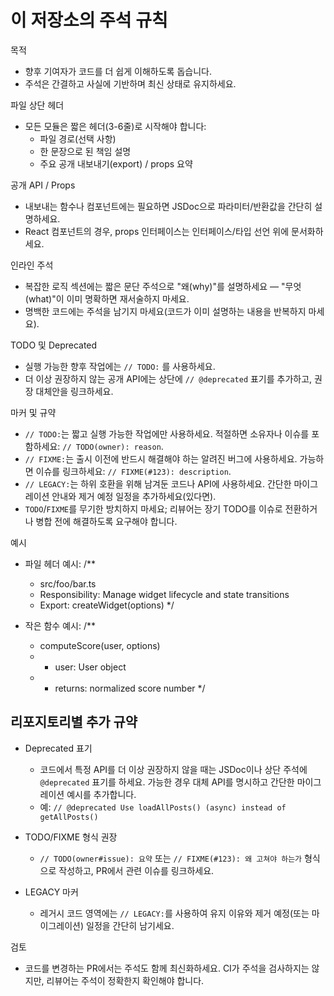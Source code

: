 # 이 저장소의 주석 규칙

목적
- 향후 기여자가 코드를 더 쉽게 이해하도록 돕습니다.
- 주석은 간결하고 사실에 기반하며 최신 상태로 유지하세요.

파일 상단 헤더
- 모든 모듈은 짧은 헤더(3-6줄)로 시작해야 합니다:
  - 파일 경로(선택 사항)
  - 한 문장으로 된 책임 설명
  - 주요 공개 내보내기(export) / props 요약

공개 API / Props
- 내보내는 함수나 컴포넌트에는 필요하면 JSDoc으로 파라미터/반환값을 간단히 설명하세요.
- React 컴포넌트의 경우, props 인터페이스는 인터페이스/타입 선언 위에 문서화하세요.

인라인 주석
- 복잡한 로직 섹션에는 짧은 문단 주석으로 "왜(why)"를 설명하세요 — "무엇(what)"이 이미 명확하면 재서술하지 마세요.
- 명백한 코드에는 주석을 남기지 마세요(코드가 이미 설명하는 내용을 반복하지 마세요).

TODO 및 Deprecated
- 실행 가능한 향후 작업에는 `// TODO:` 를 사용하세요.
- 더 이상 권장하지 않는 공개 API에는 상단에 `// @deprecated` 표기를 추가하고, 권장 대체안을 링크하세요.
 
마커 및 규약
- `// TODO:`는 짧고 실행 가능한 작업에만 사용하세요. 적절하면 소유자나 이슈를 포함하세요: `// TODO(owner): reason`.
- `// FIXME:`는 출시 이전에 반드시 해결해야 하는 알려진 버그에 사용하세요. 가능하면 이슈를 링크하세요: `// FIXME(#123): description`.
- `// LEGACY:`는 하위 호환을 위해 남겨둔 코드나 API에 사용하세요. 간단한 마이그레이션 안내와 제거 예정 일정을 추가하세요(있다면).
- `TODO`/`FIXME`를 무기한 방치하지 마세요; 리뷰어는 장기 TODO를 이슈로 전환하거나 병합 전에 해결하도록 요구해야 합니다.

예시
- 파일 헤더 예시:
  /**
   * src/foo/bar.ts
   * Responsibility: Manage widget lifecycle and state transitions
   * Export: createWidget(options)
   */

- 작은 함수 예시:
  /**
   * computeScore(user, options)
   * - user: User object
   * - returns: normalized score number
   */

## 리포지토리별 추가 규약

- Deprecated 표기
  - 코드에서 특정 API를 더 이상 권장하지 않을 때는 JSDoc이나 상단 주석에 `@deprecated` 표기를 하세요. 가능한 경우 대체 API를 명시하고 간단한 마이그레이션 예시를 추가합니다.
  - 예: `// @deprecated Use loadAllPosts() (async) instead of getAllPosts()`

- TODO/FIXME 형식 권장
  - `// TODO(owner#issue): 요약` 또는 `// FIXME(#123): 왜 고쳐야 하는가` 형식으로 작성하고, PR에서 관련 이슈를 링크하세요.

- LEGACY 마커
  - 레거시 코드 영역에는 `// LEGACY:`를 사용하여 유지 이유와 제거 예정(또는 마이그레이션) 일정을 간단히 남기세요.

검토
- 코드를 변경하는 PR에서는 주석도 함께 최신화하세요. CI가 주석을 검사하지는 않지만, 리뷰어는 주석이 정확한지 확인해야 합니다.
